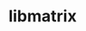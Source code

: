 ---
permalink: /engineering/projects/libmatrix/
project_link_name: libmatrix
project_url: n/a
statsAvailable: 'true'
title: libmatrix
---